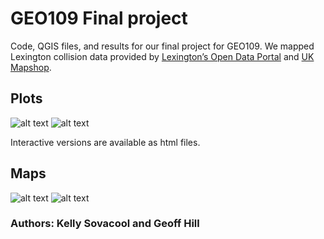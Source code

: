 # GEO109 Final project
Code, QGIS files, and results for our final project for GEO109.
We mapped Lexington collision data provided by [Lexington’s Open Data Portal](https://data.lexingtonky.gov/) and [UK Mapshop](http://newmaps.uky.edu/data-downloads).

## Plots

![alt text]()
![alt text]()

Interactive versions are available as html files.

## Maps

![alt text]()
![alt text]()

### Authors: Kelly Sovacool and Geoff Hill
